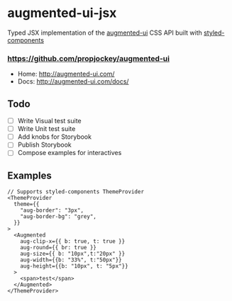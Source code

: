 # augmented-ui-jsx
Typed JSX implementation of the [augmented-ui](https://github.com/propjockey/augmented-ui) CSS API built with [styled-components](https://styled-components.com/)

### https://github.com/propjockey/augmented-ui

* Home: http://augmented-ui.com/
* Docs: http://augmented-ui.com/docs/

## Todo

- [ ] Write Visual test suite
- [ ] Write Unit test suite
- [ ] Add knobs for Storybook
- [ ] Publish Storybook
- [ ] Compose examples for interactives

## Examples
```
// Supports styled-components ThemeProvider
<ThemeProvider
  theme={{
    "aug-border": "3px",
    "aug-border-bg": "grey",
  }}
>
  <Augmented
    aug-clip-x={{ b: true, t: true }}
    aug-round={{ br: true }}
    aug-size={{ b: "10px",t:"20px" }}
    aug-width={{b: "33%", t:"50px"}}
    aug-height={{b: "10px", t: "5px"}}
  >
    <span>test</span>
  </Augmented>
</ThemeProvider>
```